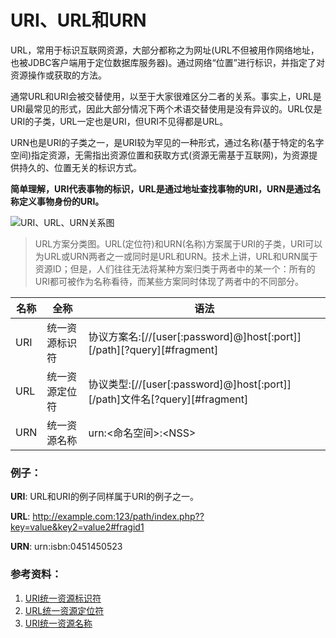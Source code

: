 # URI、URL和URN

URL，常用于标识互联网资源，大部分都称之为网址(URL不但被用作网络地址，也被JDBC客户端用于定位数据库服务器)。通过网络“位置”进行标识，并指定了对资源操作或获取的方法。

通常URL和URI会被交替使用，以至于大家很难区分二者的关系。事实上，URL是URI最常见的形式，因此大部分情况下两个术语交替使用是没有异议的。URL仅是URI的子类，URL一定也是URI，但URI不见得都是URL。

URN也是URI的子类之一，是URI较为罕见的一种形式，通过名称(基于特定的名字空间)指定资源，无需指出资源位置和获取方式(资源无需基于互联网)，为资源提供持久的、位置无关的标识方式。

**简单理解，URI代表事物的标识，URL是通过地址查找事物的URI，URN是通过名称定义事物身份的URI。**

![URI、URL、URN关系图](https://upload.wikimedia.org/wikipedia/commons/thumb/c/c3/URI_Euler_Diagram_no_lone_URIs.svg/320px-URI_Euler_Diagram_no_lone_URIs.svg.png)

> URL方案分类图。URL(定位符)和URN(名称)方案属于URI的子类，URI可以为URL或URN两者之一或同时是URL和URN。技术上讲，URL和URN属于资源ID；但是，人们往往无法将某种方案归类于两者中的某一个：所有的URI都可被作为名称看待，而某些方案同时体现了两者中的不同部分。

|名称|全称|语法|
|----|----|----|
|URI|统一资源标识符|协议方案名:[//[user[:password]@]host[:port]][/path][?query][#fragment]|
|URL|统一资源定位符|协议类型:[//[user[:password]@]host[:port]][/path]文件名[?query][#fragment]|
|URN|统一资源名称|urn:<命名空间>:\<NSS>|

### 例子：
**URI**: URL和URI的例子同样属于URI的例子之一。

**URL**: http://example.com:123/path/index.php??key=value&key2=value2#fragid1

**URN**: urn:isbn:0451450523

### 参考资料：
1. [URI统一资源标识符](https://zh.wikipedia.org/wiki/%E7%BB%9F%E4%B8%80%E8%B5%84%E6%BA%90%E6%A0%87%E5%BF%97%E7%AC%A6#%E4%B8%8EURL%E5%92%8CURN%E7%9A%84%E5%85%B3%E7%B3%BB)
2. [URL统一资源定位符](https://zh.wikipedia.org/wiki/%E7%BB%9F%E4%B8%80%E8%B5%84%E6%BA%90%E5%AE%9A%E4%BD%8D%E7%AC%A6)
3. [URI统一资源名称](https://zh.wikipedia.org/wiki/%E7%BB%9F%E4%B8%80%E8%B5%84%E6%BA%90%E5%90%8D%E7%A7%B0#CITEREFRFC_21411997)
